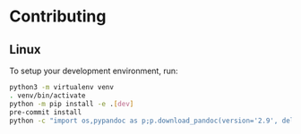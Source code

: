 # Contributing

## Linux

To setup your development environment, run:

```bash
python3 -m virtualenv venv
. venv/bin/activate
python -m pip install -e .[dev]
pre-commit install
python -c "import os,pypandoc as p;p.download_pandoc(version='2.9', delete_installer=True, targetfolder=os.path.abspath(os.path.join('venv', 'bin')));"
```
